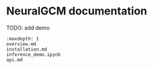# NeuralGCM documentation

TODO: add demo

```{toctree}
:maxdepth: 1
overview.md
installation.md
inference_demo.ipynb
api.md
```